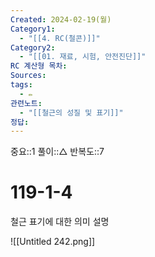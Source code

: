 ```yaml
---
Created: 2024-02-19(월)
Category1:
  - "[[4. RC(철콘)]]"
Category2:
  - "[[01. 재료, 시험, 안전진단]]"
RC 계산형 목차: 
Sources: 
tags:
  - ✏️
관련노트:
  - "[[철근의 성질 및 표기]]"
정답: 
---
```

중요::1
풀이::△
반복도::7
#  119-1-4

철근 표기에 대한 의미 설명

![[Untitled 242.png]]